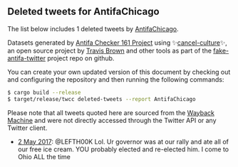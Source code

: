 ## Deleted tweets for AntifaChicago

The list below includes 1 deleted tweets by
[AntifaChicago](https://twitter.com/AntifaChicago).



Datasets generated by [Antifa Checker 161 Project](https://twitter.com/antifacheck161) using ✨[cancel-culture](https://github.com/travisbrown/cancel-culture)✨, an open source project by 
[Travis Brown](https://twitter.com/travisbrown) and other tools as part of the 
[fake-antifa-twitter](https://github.com/antifacheck161/fake-antifa-twitter) project repo on github.

You can create your own updated version of this document by checking out and configuring the
repository and then running the following commands:

```bash
$ cargo build --release
$ target/release/twcc deleted-tweets --report AntifaChicago
```

Please note that all tweets quoted here are sourced from the
[Wayback Machine](https://web.archive.org) and were not directly accessed through the Twitter API or
any Twitter client.

* [ 2 May 2017](https://web.archive.org/web/20170502031641/https://twitter.com/AntifaChicago/status/859245230725451776): @LEFTH00K Lol.   Ur governor was at our rally and ate all of our free ice cream.  YOU probably elected and re-elected him. I come to Ohio ALL the time <!--859245230725451776-->
